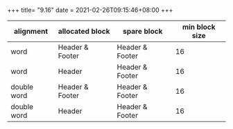 +++
title= "9.16"
date = 2021-02-26T09:15:46+08:00
+++

|alignment| allocated block | spare block | min block size|
|---------|-----------------|-------------|---------------|
|word     |Header & Footer  |Header & Footer| 16 |
|word     |Header           |Header & Footer| 16 |
|double word|Header & Footer|Header & Footer| 16 |
|double word|Header         |Header & Footer| 16 |


